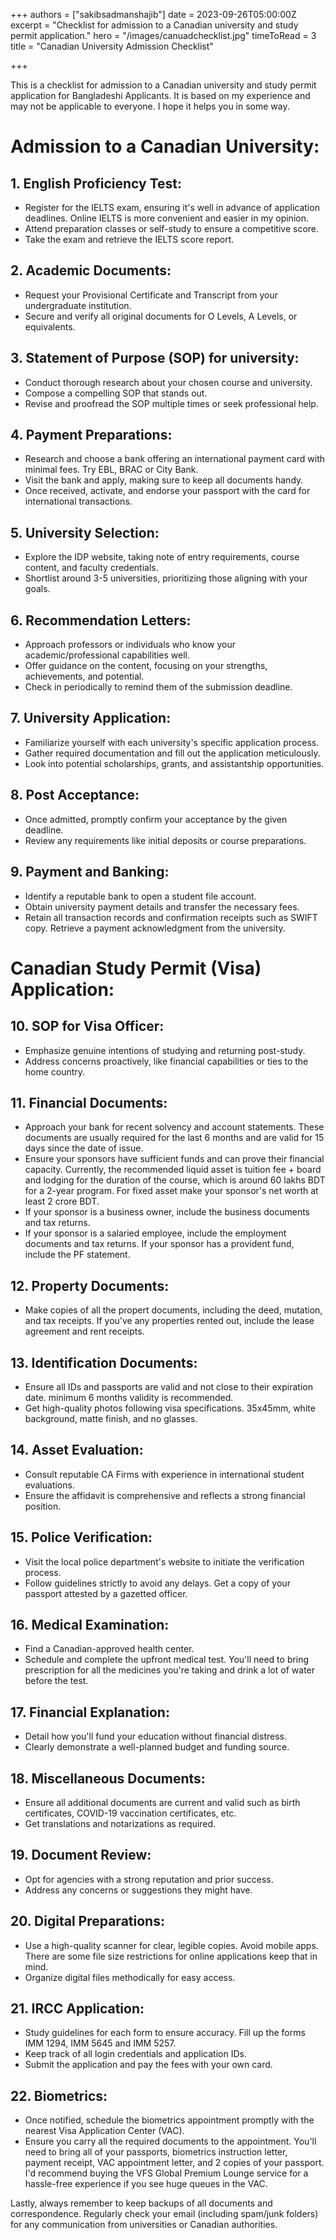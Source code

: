 ﻿+++
authors = ["sakibsadmanshajib"]
date = 2023-09-26T05:00:00Z
excerpt = "Checklist for admission to a Canadian university and study permit application."
hero = "/images/canuadchecklist.jpg"
timeToRead = 3
title = "Canadian University Admission Checklist"

+++

This is a checklist for admission to a Canadian university and study permit application for Bangladeshi Applicants. It is based on my experience and may not be applicable to everyone. I hope it helps you in some way.

# Admission to a Canadian University:
## 1. English Proficiency Test: 
- Register for the IELTS exam, ensuring it's well in advance of application deadlines. Online IELTS is more convenient and easier in my opinion.
- Attend preparation classes or self-study to ensure a competitive score.
- Take the exam and retrieve the IELTS score report.
## 2. Academic Documents: 
- Request your Provisional Certificate and Transcript from your undergraduate institution.
- Secure and verify all original documents for O Levels, A Levels, or equivalents.
## 3. Statement of Purpose (SOP) for university: 
- Conduct thorough research about your chosen course and university.
- Compose a compelling SOP that stands out.
- Revise and proofread the SOP multiple times or seek professional help.
## 4. Payment Preparations: 
- Research and choose a bank offering an international payment card with minimal fees. Try EBL, BRAC or City Bank.
- Visit the bank and apply, making sure to keep all documents handy.
- Once received, activate, and endorse your passport with the card for international transactions.
## 5. University Selection: 
- Explore the IDP website, taking note of entry requirements, course content, and faculty credentials.
- Shortlist around 3-5 universities, prioritizing those aligning with your goals.
## 6. Recommendation Letters: 
- Approach professors or individuals who know your academic/professional capabilities well.
- Offer guidance on the content, focusing on your strengths, achievements, and potential.
- Check in periodically to remind them of the submission deadline.
## 7. University Application: 
- Familiarize yourself with each university's specific application process.
- Gather required documentation and fill out the application meticulously.
- Look into potential scholarships, grants, and assistantship opportunities.
## 8. Post Acceptance: 
- Once admitted, promptly confirm your acceptance by the given deadline.
- Review any requirements like initial deposits or course preparations.
## 9. Payment and Banking: 
- Identify a reputable bank to open a student file account.
- Obtain university payment details and transfer the necessary fees.
- Retain all transaction records and confirmation receipts such as SWIFT copy. Retrieve a payment acknowledgment from the university.
# Canadian Study Permit (Visa) Application: 
## 10. SOP for Visa Officer: 
- Emphasize genuine intentions of studying and returning post-study.
- Address concerns proactively, like financial capabilities or ties to the home country.
## 11. Financial Documents: 
- Approach your bank for recent solvency and account statements. These documents are usually required for the last 6 months and are valid for 15 days since the date of issue.
- Ensure your sponsors have sufficient funds and can prove their financial capacity. Currently, the recommended liquid asset is tuition fee + board and lodging for the duration of the course, which is around 60 lakhs BDT for a 2-year program. For fixed asset make your sponsor's net worth at least 2 crore BDT.
- If your sponsor is a business owner, include the business documents and tax returns.
- If your sponsor is a salaried employee, include the employment documents and tax returns. If your sponsor has a provident fund, include the PF statement.
## 12. Property Documents: 
- Make copies of all the propert documents, including the deed, mutation, and tax receipts. If you've any properties rented out, include the lease agreement and rent receipts.
## 13. Identification Documents: 
- Ensure all IDs and passports are valid and not close to their expiration date. minimum 6 months validity is recommended.
- Get high-quality photos following visa specifications. 35x45mm, white background, matte finish, and no glasses.
## 14. Asset Evaluation: 
- Consult reputable CA Firms with experience in international student evaluations.
- Ensure the affidavit is comprehensive and reflects a strong financial position.
## 15. Police Verification: 
- Visit the local police department's website to initiate the verification process.
- Follow guidelines strictly to avoid any delays. Get a copy of your passport attested by a gazetted officer.
## 16. Medical Examination: 
- Find a Canadian-approved health center.
- Schedule and complete the upfront medical test. You'll need to bring prescription for all the medicines you're taking and drink a lot of water before the test.
## 17. Financial Explanation: 
- Detail how you'll fund your education without financial distress.
- Clearly demonstrate a well-planned budget and funding source.
## 18. Miscellaneous Documents: 
- Ensure all additional documents are current and valid such as birth certificates, COVID-19 vaccination certificates, etc.
- Get translations and notarizations as required.
## 19. Document Review: 
- Opt for agencies with a strong reputation and prior success.
- Address any concerns or suggestions they might have.
## 20. Digital Preparations: 
- Use a high-quality scanner for clear, legible copies. Avoid mobile apps. There are some file size restrictions for online applications keep that in mind.
- Organize digital files methodically for easy access.
## 21. IRCC Application: 
- Study guidelines for each form to ensure accuracy. Fill up the forms IMM 1294, IMM 5645 and IMM 5257.
- Keep track of all login credentials and application IDs.
- Submit the application and pay the fees with your own card.
## 22. Biometrics: 
- Once notified, schedule the biometrics appointment promptly with the nearest Visa Application Center (VAC).
- Ensure you carry all the required documents to the appointment. You'll need to bring all of your passports, biometrics instruction letter, payment receipt, VAC appointment letter, and 2 copies of your passport. I'd recommend buying the VFS Global Premium Lounge service for a hassle-free experience if you see huge queues in the VAC.

Lastly, always remember to keep backups of all documents and correspondence. Regularly check your email (including spam/junk folders) for any communication from universities or Canadian authorities.
